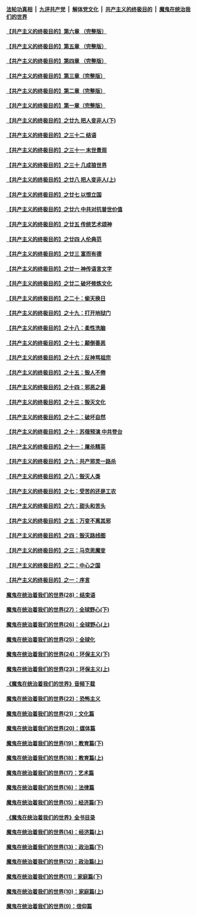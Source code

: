 

####  [法轮功真相](../../../../basic/blob/master/README.md?t=06091131) &nbsp;|&nbsp; [九评共产党](../../../../9ping.md/blob/master/README.md?t=06091131) &nbsp;|&nbsp; [解体党文化](../../../../jtdwh.md/blob/master/README.md?t=06091131)  &nbsp;|&nbsp; [共产主义的终极目的](../../../../gczydzjmd.md/blob/master/README.md?t=06091131) &nbsp;|&nbsp; [魔鬼在统治我们的世界](../../../../mgztzwmdsj.md/blob/master/README.md?t=06091131) 

#### [【共产主义的终极目的】第六章 （完整版）](../pages/nsc422/n11428913.md?t=06091131) 

#### [【共产主义的终极目的】第五章 （完整版）](../pages/nsc422/n11428912.md?t=06091131) 

#### [【共产主义的终极目的】第四章 （完整版）](../pages/nsc422/n11428907.md?t=06091131) 

#### [【共产主义的终极目的】第三章（完整版）](../pages/nsc422/n11428848.md?t=06091131) 

#### [【共产主义的终极目的】第二章（完整版）](../pages/nsc422/n11428831.md?t=06091131) 

#### [【共产主义的终极目的】第一章（完整版）](../pages/nsc422/n11417651.md?t=06091131) 

#### [【共产主义的终极目的】之廿九 把人变非人(下)](../pages/nsc422/n11344140.md?t=06091131) 

#### [【共产主义的终极目的】之三十二 结语](../pages/nsc422/n11360535.md?t=06091131) 

#### [【共产主义的终极目的】之三十一 末世景观](../pages/nsc422/n11351129.md?t=06091131) 

#### [【共产主义的终极目的】之三十 几成狼世界](../pages/nsc422/n11348280.md?t=06091131) 

#### [【共产主义的终极目的】之廿八 把人变非人(上)](../pages/nsc422/n11340492.md?t=06091131) 

#### [【共产主义的终极目的】之廿七 以恨立国](../pages/nsc422/n11336944.md?t=06091131) 

#### [【共产主义的终极目的】之廿六 中共对抗普世价值](../pages/nsc422/n11324785.md?t=06091131) 

#### [【共产主义的终极目的】之廿五 传统艺术颂神](../pages/nsc422/n11296396.md?t=06091131) 

#### [【共产主义的终极目的】之廿四 人伦典范](../pages/nsc422/n11296397.md?t=06091131) 

#### [【共产主义的终极目的】之廿三 富而有德](../pages/nsc422/n11283598.md?t=06091131) 

#### [【共产主义的终极目的】之廿一 神传语言文字](../pages/nsc422/n11263265.md?t=06091131) 

#### [【共产主义的终极目的】之廿二 破坏修炼文化](../pages/nsc422/n11245728.md?t=06091131) 

#### [【共产主义的终极目的】之二十：偷天换日](../pages/nsc422/n11238846.md?t=06091131) 

#### [【共产主义的终极目的】之十九：打开地狱门](../pages/nsc422/n11206376.md?t=06091131) 

#### [【共产主义的终极目的】之十八：柔性洗脑](../pages/nsc422/n11199994.md?t=06091131) 

#### [【共产主义的终极目的】之十七：颠倒善恶](../pages/nsc422/n11179782.md?t=06091131) 

#### [【共产主义的终极目的】之十六：反神骂祖宗](../pages/nsc422/n11166798.md?t=06091131) 

#### [【共产主义的终极目的】之十五：毁人不倦](../pages/nsc422/n11166792.md?t=06091131) 

#### [【共产主义的终极目的】之十四：邪恶之最](../pages/nsc422/n11150249.md?t=06091131) 

#### [【共产主义的终极目的】之十三：毁灭文化](../pages/nsc422/n11135227.md?t=06091131) 

#### [【共产主义的终极目的】之十二：破坏自然](../pages/nsc422/n11135214.md?t=06091131) 

#### [【共产主义的终极目的】之十：苏俄预演 中共登台](../pages/nsc422/n11118424.md?t=06091131) 

#### [【共产主义的终极目的】之十一：屠杀精英](../pages/nsc422/n11118442.md?t=06091131) 

#### [【共产主义的终极目的】之九：共产邪灵一路杀](../pages/nsc422/n11114139.md?t=06091131) 

#### [【共产主义的终极目的】之八：毁灭人类](../pages/nsc422/n11108503.md?t=06091131) 

#### [【共产主义的终极目的】之七：受苦的还是工农](../pages/nsc422/n11101809.md?t=06091131) 

#### [【共产主义的终极目的】之六：甜头和苦头](../pages/nsc422/n11096971.md?t=06091131) 

#### [【共产主义的终极目的】之五：万变不离其邪](../pages/nsc422/n11091285.md?t=06091131) 

#### [【共产主义的终极目的】之四：毁灭路线图](../pages/nsc422/n11086284.md?t=06091131) 

#### [【共产主义的终极目的】之三：马克思魔变](../pages/nsc422/n11061941.md?t=06091131) 

#### [【共产主义的终极目的】之二：中心之国](../pages/nsc422/n11047728.md?t=06091131) 

#### [【共产主义的终极目的】之一：序言](../pages/nsc422/n11086077.md?t=06091131) 

#### [魔鬼在统治着我们的世界(28)：结束语](../pages/nsc422/n10936246.md?t=06091131) 

#### [魔鬼在统治着我们的世界(27)：全球野心(下)](../pages/nsc422/n10928319.md?t=06091131) 

#### [魔鬼在统治着我们的世界(26)：全球野心(上)](../pages/nsc422/n10900318.md?t=06091131) 

#### [魔鬼在统治着我们的世界(25)：全球化](../pages/nsc422/n10788205.md?t=06091131) 

#### [魔鬼在统治着我们的世界(24)：环保主义(下)](../pages/nsc422/n10695307.md?t=06091131) 

#### [魔鬼在统治着我们的世界(23)：环保主义(上)](../pages/nsc422/n10688613.md?t=06091131) 

#### [《魔鬼在统治着我们的世界》音频下载](../pages/nsc422/n10635553.md?t=06091131) 

#### [魔鬼在统治着我们的世界(22)：恐怖主义](../pages/nsc422/n10614727.md?t=06091131) 

#### [魔鬼在统治着我们的世界(21)：文化篇](../pages/nsc422/n10597706.md?t=06091131) 

#### [魔鬼在统治着我们的世界(20)：媒体篇](../pages/nsc422/n10586579.md?t=06091131) 

#### [魔鬼在统治着我们的世界(19)：教育篇(下)](../pages/nsc422/n10564808.md?t=06091131) 

#### [魔鬼在统治着我们的世界(18)：教育篇(上)](../pages/nsc422/n10526970.md?t=06091131) 

#### [魔鬼在统治着我们的世界(17)：艺术篇](../pages/nsc422/n10499093.md?t=06091131) 

#### [魔鬼在统治着我们的世界(16)：法律篇](../pages/nsc422/n10485969.md?t=06091131) 

#### [魔鬼在统治着我们的世界(15)：经济篇(下)](../pages/nsc422/n10469975.md?t=06091131) 

#### [《魔鬼在统治着我们的世界》全书目录](../pages/nsc422/n10464261.md?t=06091131) 

#### [魔鬼在统治着我们的世界(14)：经济篇(上)](../pages/nsc422/n10457370.md?t=06091131) 

#### [魔鬼在统治着我们的世界(13)：政治篇(下)](../pages/nsc422/n10448270.md?t=06091131) 

#### [魔鬼在统治着我们的世界(12)：政治篇(上)](../pages/nsc422/n10444576.md?t=06091131) 

#### [魔鬼在统治着我们的世界(11)：家庭篇(下)](../pages/nsc422/n10440961.md?t=06091131) 

#### [魔鬼在统治着我们的世界(10)：家庭篇(上)](../pages/nsc422/n10435448.md?t=06091131) 

#### [魔鬼在统治着我们的世界(9)：信仰篇](../pages/nsc422/n10432159.md?t=06091131) 

